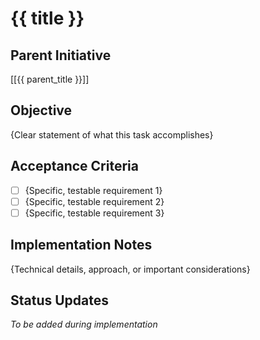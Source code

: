 # {{ title }}

## Parent Initiative

[[{{ parent_title }}]]

## Objective

{Clear statement of what this task accomplishes}

## Acceptance Criteria

- [ ] {Specific, testable requirement 1}
- [ ] {Specific, testable requirement 2}
- [ ] {Specific, testable requirement 3}

## Implementation Notes

{Technical details, approach, or important considerations}

## Status Updates

*To be added during implementation*